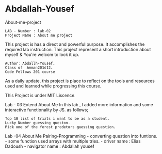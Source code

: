 
# Abdallah-Yousef

About-me-project

    LAB - Number : lab-02
    Project Name : About me project

This project is has a direct and powerful purpose. It accomplishes the required lab instruction. This project represent a short introduction about myself & You're welcom to look it up.

    Author: Abdallh-Yousef.
    Class of  Amman201d12.
    Code Fellows 201 course

As a daily update, this project is place to reflect on the tools and resources used and learned while progressing this course.

This Project is under MIT Liscence.


Lab - 03
    Extend About Me
    In this lab , I added more information and some interactive functionality by JS. as follows;

    Top 10 list of triats i want to be as a student.
    Lucky Number guessing queston.
    Pick one of the forest predetors guessing question.


Lab -04
    About Me Pairing-Programming
    - converting question into funtions.
    - some function used arrays with multiple tries.
    - driver name : Elias Dadoush
    - navigator name : Abdallah yousef 
